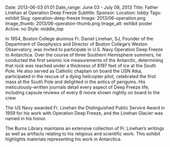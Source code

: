Date: 2013-06-03 01:01 
Date_range: June 03 - July 08, 2013
Title: Father Linehan at Operation Deep Freeze 
Subtitle: 
Sponsor:
Location: lobby
Tags: exhibit
Slug: operation-deep-freeze
Image: 2013/06-operation.png
Image_thumb: 2013/06-operation-thumb.png
Image_alt: exhibit poster
Active: no
Style: middle_top

In 1954, Boston College alumnus Fr. Daniel Linehan, SJ, Founder of the Department of Geophysics and Director of Boston College’s  Weston Observatory,  was invited to participate in U.S. Navy  Operation Deep Freeze to Antarctica.  Over the course of three Southern Hemisphere summers, he conducted the first  seismic ice measurements of the Antarctic, determining that rock was reached under a thickness of 8197 feet of ice at the South Pole.  He also served as Catholic chaplain on board the USN Atka, participated in the  rescue of  a dying helicopter pilot, celebrated the first mass at the South Pole and delighted in the antics of penguins.  His meticulously-written journals  detail every aspect of  Deep Freeze life, including capsule reviews of every B movie shown nightly  on board  to the crew. 

The  US Navy awarded Fr. Linehan the Distinguished  Public Service Award in 1959 for his work with Operation Deep Freeze, and the Linehan Glacier was named in his honor.

The Burns Library maintains an extensive collection of Fr. Linehan’s writings as well as artifacts relating to his religious and scientific work. This exhibit highlights materials representing his work in Antarctica.